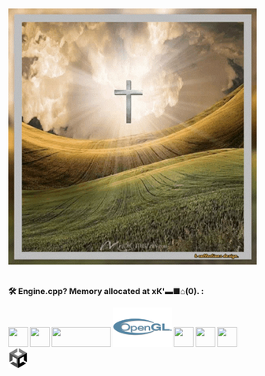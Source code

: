 <div align="center">
  <h1></h1>
  <img src="https://github.com/KorsarOfficial/KorsarOfficial/blob/main/pray.gif"/>
  </br>
  <img src="https://komarev.com/ghpvc/?username=Flexlug&style=flat-square&color=blue" alt=""/>
</div>

### :hammer_and_wrench: Engine.cpp? Memory allocated at xК'▬■⌂(0). :

<div>
  <img src="https://user-images.githubusercontent.com/25181517/192106070-46255bcf-65e6-4c6b-a296-bf8d0d8fb2a7.png" width="40" height="40"/>
  <img src="https://user-images.githubusercontent.com/25181517/192106073-90fffafe-3562-4ff9-a37e-c77a2da0ff58.png" width="40" height="40"/>
  <img src="https://github.com/KorsarOfficial/KorsarOfficial/assets/110203126/d52cce5d-68ac-4c2d-97f1-bd87e450efcd" width="120" height="40"/>
  <img src="https://raw.githubusercontent.com/devicons/devicon/ca28c779441053191ff11710fe24a9e6c23690d6/icons/opengl/opengl-original.svg" width="120" height="80"/>
  <img src="https://github.com/marwin1991/profile-technology-icons/assets/136815194/11e7dfe7-c1f6-483c-9d92-276f1fa9363b" width="40" height="40"/>
  <img src="https://github.com/marwin1991/profile-technology-icons/assets/136815194/1b2dea62-6521-42d7-8230-7e0c2b67e621" width="40" height="40"/>
  <img src="https://cdn.jsdelivr.net/gh/devicons/devicon/icons/visualstudio/visualstudio-plain.svg" width="40" height="40"/>
  <img src="https://github.com/devicons/devicon/blob/master/icons/unity/unity-original.svg" width="40" height="40"/>
  <link rel="stylesheet" href="https://cdn.jsdelivr.net/gh/devicons/devicon@v2.15.1/devicon.min.css">  
</div>
